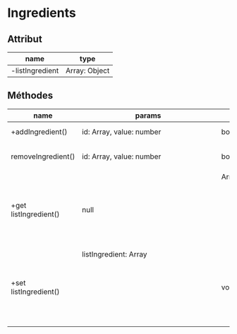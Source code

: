 # Ingredients

## Attribut

| name | type
| --- | ---
| -listIngredient | Array: Object

## Méthodes

| name | params | return |usage
| --- | --- | --- | ---
| +addIngredient() | id: Array<Object>, value: number | bool | add an ingredient
| removeIngredient() | id: Array<Object>, value: number | bool | remove an ingredient 
|+get listIngredient()| null | Array<Object>|get list of Ingredient
|+set listIngredient()|listIngredient: Array<Object>|void | set list of Ingredient
